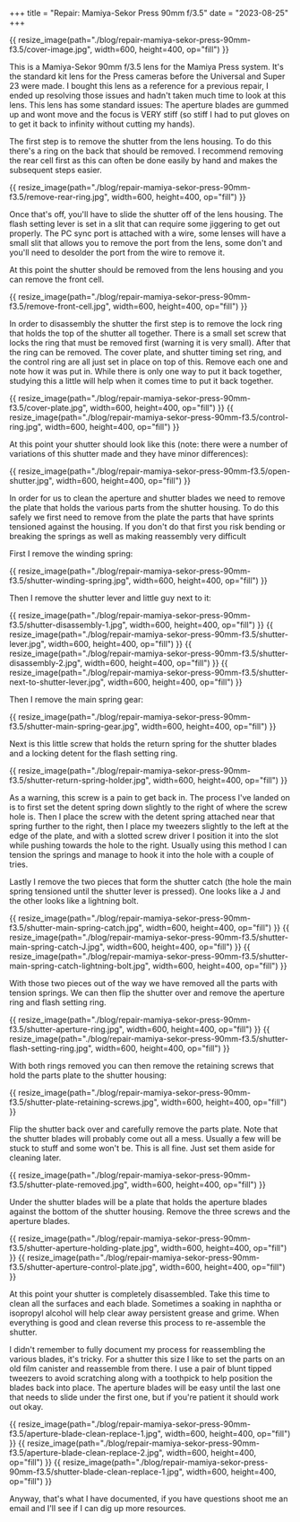 +++
title = "Repair: Mamiya-Sekor Press 90mm f/3.5"
date = "2023-08-25"
+++

{{ resize_image(path="./blog/repair-mamiya-sekor-press-90mm-f3.5/cover-image.jpg", width=600, height=400, op="fill") }}

This is a Mamiya-Sekor 90mm f/3.5 lens for the Mamiya Press system. It's the standard kit lens for the Press cameras before the Universal and Super 23 were made. I bought this lens as a reference for a previous repair, I ended up resolving those issues and hadn't taken much time to look at this lens. This lens has some standard issues: The aperture blades are gummed up and wont move and the focus is VERY stiff (so stiff I had to put gloves on to get it back to infinity without cutting my hands).

The first step is to remove the shutter from the lens housing. To do this there's a ring on the back that should be removed. I recommend removing the rear cell first as this can often be done easily by hand and makes the subsequent steps easier.

{{ resize_image(path="./blog/repair-mamiya-sekor-press-90mm-f3.5/remove-rear-ring.jpg", width=600, height=400, op="fill") }}

Once that's off, you'll have to slide the shutter off of the lens housing. The flash setting lever is set in a slit that can require some jiggering to get out properly. The PC sync port is attached with a wire, some lenses will have a small slit that allows you to remove the port from the lens, some don't and you'll need to desolder the port from the wire to remove it.

At this point the shutter should be removed from the lens housing and you can remove the front cell.

{{ resize_image(path="./blog/repair-mamiya-sekor-press-90mm-f3.5/remove-front-cell.jpg", width=600, height=400, op="fill") }}

In order to disassembly the shutter the first step is to remove the lock ring that holds the top of the shutter all together. There is a small set screw that locks the ring that must be removed first (warning it is very small). After that the ring can be removed. The cover plate, and shutter timing set ring, and the control ring are all just set in place on top of this. Remove each one and note how it was put in. While there is only one way to put it back together, studying this a little will help when it comes time to put it back together.


{{ resize_image(path="./blog/repair-mamiya-sekor-press-90mm-f3.5/cover-plate.jpg", width=600, height=400, op="fill") }}
{{ resize_image(path="./blog/repair-mamiya-sekor-press-90mm-f3.5/control-ring.jpg", width=600, height=400, op="fill") }}

At this point your shutter should look like this (note: there were a number of variations of this shutter made and they have minor differences):

{{ resize_image(path="./blog/repair-mamiya-sekor-press-90mm-f3.5/open-shutter.jpg", width=600, height=400, op="fill") }}

In order for us to clean the aperture and shutter blades we need to remove the plate that holds the various parts from the shutter housing. To do this safely we first need to remove from the plate the parts that have sprints tensioned against the housing. If you don't do that first you risk bending or breaking the springs as well as making reassembly very difficult

First I remove the winding spring:

{{ resize_image(path="./blog/repair-mamiya-sekor-press-90mm-f3.5/shutter-winding-spring.jpg", width=600, height=400, op="fill") }}

Then I remove the shutter lever and little guy next to it:

{{ resize_image(path="./blog/repair-mamiya-sekor-press-90mm-f3.5/shutter-disassembly-1.jpg", width=600, height=400, op="fill") }}
{{ resize_image(path="./blog/repair-mamiya-sekor-press-90mm-f3.5/shutter-lever.jpg", width=600, height=400, op="fill") }}
{{ resize_image(path="./blog/repair-mamiya-sekor-press-90mm-f3.5/shutter-disassembly-2.jpg", width=600, height=400, op="fill") }}
{{ resize_image(path="./blog/repair-mamiya-sekor-press-90mm-f3.5/shutter-next-to-shutter-lever.jpg", width=600, height=400, op="fill") }}

Then I remove the main spring gear:

{{ resize_image(path="./blog/repair-mamiya-sekor-press-90mm-f3.5/shutter-main-spring-gear.jpg", width=600, height=400, op="fill") }}

Next is this little screw that holds the return spring for the shutter blades and a locking detent for the flash setting ring.

{{ resize_image(path="./blog/repair-mamiya-sekor-press-90mm-f3.5/shutter-return-spring-holder.jpg", width=600, height=400, op="fill") }}

As a warning, this screw is a pain to get back in. The process I've landed on is to first set the detent spring down slightly to the right of where the screw hole is. Then I place the screw with the detent spring attached near that spring further to the right, then I place my tweezers slightly to the left at the edge of the plate, and with a slotted screw driver I position it into the slot while pushing towards the hole to the right. Usually using this method I can tension the springs and manage to hook it into the hole with a couple of tries.

Lastly I remove the two pieces that form the shutter catch (the hole the main spring tensioned until the shutter lever is pressed). One looks like a J and the other looks like a lightning bolt.

{{ resize_image(path="./blog/repair-mamiya-sekor-press-90mm-f3.5/shutter-main-spring-catch.jpg", width=600, height=400, op="fill") }}
{{ resize_image(path="./blog/repair-mamiya-sekor-press-90mm-f3.5/shutter-main-spring-catch-J.jpg", width=600, height=400, op="fill") }}
{{ resize_image(path="./blog/repair-mamiya-sekor-press-90mm-f3.5/shutter-main-spring-catch-lightning-bolt.jpg", width=600, height=400, op="fill") }}

With those two pieces out of the way we have removed all the parts with tension springs. We can then flip the shutter over and remove the aperture ring and flash setting ring.

{{ resize_image(path="./blog/repair-mamiya-sekor-press-90mm-f3.5/shutter-aperture-ring.jpg", width=600, height=400, op="fill") }}
{{ resize_image(path="./blog/repair-mamiya-sekor-press-90mm-f3.5/shutter-flash-setting-ring.jpg", width=600, height=400, op="fill") }}

With both rings removed you can then remove the retaining screws that hold the parts plate to the shutter housing:

{{ resize_image(path="./blog/repair-mamiya-sekor-press-90mm-f3.5/shutter-plate-retaining-screws.jpg", width=600, height=400, op="fill") }}

Flip the shutter back over and carefully remove the parts plate. Note that the shutter blades will probably come out all a mess. Usually a few will be stuck to stuff and some won't be. This is all fine. Just set them aside for cleaning later.

{{ resize_image(path="./blog/repair-mamiya-sekor-press-90mm-f3.5/shutter-plate-removed.jpg", width=600, height=400, op="fill") }}

Under the shutter blades will be a plate that holds the aperture blades against the bottom of the shutter housing. Remove the three screws and the aperture blades.

{{ resize_image(path="./blog/repair-mamiya-sekor-press-90mm-f3.5/shutter-aperture-holding-plate.jpg", width=600, height=400, op="fill") }}
{{ resize_image(path="./blog/repair-mamiya-sekor-press-90mm-f3.5/shutter-aperture-control-plate.jpg", width=600, height=400, op="fill") }}

At this point your shutter is completely disassembled. Take this time to clean all the surfaces and each blade. Sometimes a soaking in naphtha or isopropyl alcohol will help clear away persistent grease and grime. When everything is good and clean reverse this process to re-assemble the shutter.

I didn't remember to fully document my process for reassembling the various blades, it's tricky. For a shutter this size I like to set the parts on an old film canister and reassemble from there. I use a pair of blunt tipped tweezers to avoid scratching along with a toothpick to help position the blades back into place. The aperture blades will be easy until the last one that needs to slide under the first one, but if you're patient it should work out okay.

{{ resize_image(path="./blog/repair-mamiya-sekor-press-90mm-f3.5/aperture-blade-clean-replace-1.jpg", width=600, height=400, op="fill") }}
{{ resize_image(path="./blog/repair-mamiya-sekor-press-90mm-f3.5/aperture-blade-clean-replace-2.jpg", width=600, height=400, op="fill") }}
{{ resize_image(path="./blog/repair-mamiya-sekor-press-90mm-f3.5/shutter-blade-clean-replace-1.jpg", width=600, height=400, op="fill") }}

Anyway, that's what I have documented, if you have questions shoot me an email and I'll see if I can dig up more resources.
